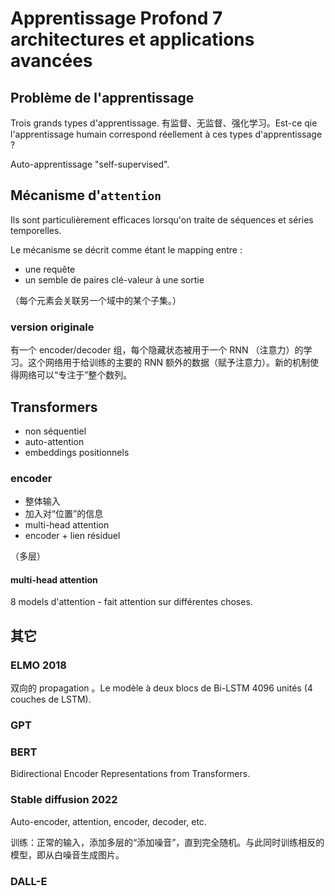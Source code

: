 # Apprentissage Profond 7 architectures et applications avancées

## Problème de l'apprentissage

Trois grands types d'apprentissage. 有监督、无监督、强化学习。Est-ce qie l'apprentissage humain correspond réellement à ces types d'apprentissage ?

Auto-apprentissage "self-supervised".

## Mécanisme d'`attention`

Ils sont particulièrement efficaces lorsqu'on traite de séquences et séries temporelles.

Le mécanisme se décrit comme étant le mapping entre :

- une requête
- un semble de paires clé-valeur à une sortie

（每个元素会关联另一个域中的某个子集。）

### version originale

有一个 encoder/decoder 组，每个隐藏状态被用于一个 RNN （注意力）的学习。这个网络用于给训练的主要的 RNN 额外的数据（赋予注意力）。新的机制使得网络可以“专注于”整个数列。

## Transformers

- non séquentiel
- auto-attention
- embeddings positionnels

### encoder

- 整体输入
- 加入对“位置”的信息
- multi-head attention
- encoder + lien résiduel

（多层）

#### multi-head attention

8 models d'attention - fait attention sur différentes choses.

## 其它

### ELMO 2018

双向的 propagation 。Le modèle à deux blocs de Bi-LSTM 4096 unités (4 couches de LSTM).

### GPT

### BERT

Bidirectional Encoder Representations from Transformers.

### Stable diffusion 2022

Auto-encoder, attention, encoder, decoder, etc. 

训练：正常的输入，添加多层的“添加噪音”，直到完全随机。与此同时训练相反的模型，即从白噪音生成图片。

### DALL-E
